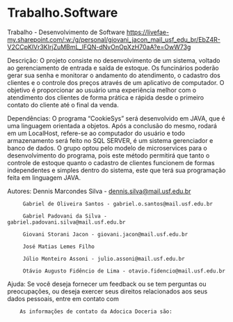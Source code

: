 # Trabalho.Software
Trabalho - Desenvolvimento de Software
https://livefae-my.sharepoint.com/:w:/g/personal/giovani_jacon_mail_usf_edu_br/EbZ4R-V2CCpKlVr3KIrjZuMBmL_lFQN-dNvOnOpXzH70aA?e=OwW73g


Descrição: O projeto consiste no desenvolvimento de um sistema, voltado  ao gerenciamento de entrada e saída de estoque. Os funcinários poderão gerar sua senha e monitorar o andamento do atendimento, o cadastro dos clientes e o controle dos preços através de um aplicativo de computador. O objetivo é proporcionar ao usuário uma experiência melhor com o atendimento dos clientes de forma prática e rápida desde o primeiro contato do cliente até o final da venda.

Dependências: O programa “CookieSys” será desenvolvido em JAVA, que é uma linguagem orientada a objetos. Após a conclusão do mesmo, rodará em um LocalHost, refere-se ao computador do usuário e todo armazenamento será feito no SQL SERVER, é um sistema gerenciador e banco de dados. O grupo optou pelo modelo de microservices para o desenvolvimento do programa, pois este método permitirá que tanto o controle de estoque quanto o cadastro de clientes funcionem de formas independentes e simples dentro do sistema, este que terá sua programação feita em linguagem JAVA. 

Autores: Dennis Marcondes Silva - dennis.silva@mail.usf.edu.br
         
         Gabriel de Oliveira Santos - gabriel.o.santos@mail.usf.edu.br
        
         Gabriel Padovani da Silva - gabriel.padovani.silva@mail.usf.edu.br
         
         Giovani Storani Jacon - giovani.jacon@mail.usf.edu.br
        
         José Matias Lemes Filho
        
         Júlio Monteiro Assoni - julio.assoni@mail.usf.edu.br
        
         Otávio Augusto Fidêncio de Lima - otavio.fidencio@mail.usf.edu.br

Ajuda:  Se você deseja fornecer um feedback ou se tem perguntas ou
        preocupações, ou deseja exercer seus direitos relacionados aos seus
        dados pessoais, entre em contato com 


        As informações de contato da Adocica Doceria são:



